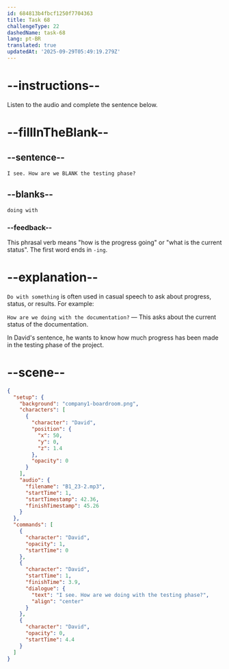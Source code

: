 ```yaml
---
id: 684813b4fbcf1250f7704363
title: Task 68
challengeType: 22
dashedName: task-68
lang: pt-BR
translated: true
updatedAt: '2025-09-29T05:49:19.279Z'
---
```


<!-- (audio) David: I see. How are we doing with the testing phase? -->

# --instructions--

Listen to the audio and complete the sentence below.

# --fillInTheBlank--

## --sentence--

`I see. How are we BLANK the testing phase?`

## --blanks--

`doing with`

### --feedback--

This phrasal verb means "how is the progress going" or "what is the current status". The first word ends in `-ing`.

# --explanation--

`Do with something` is often used in casual speech to ask about progress, status, or results. For example:
 
`How are we doing with the documentation?` — This asks about the current status of the documentation.

In David's sentence, he wants to know how much progress has been made in the testing phase of the project.

# --scene--

```json
{
  "setup": {
    "background": "company1-boardroom.png",
    "characters": [
      {
        "character": "David",
        "position": {
          "x": 50,
          "y": 0,
          "z": 1.4
        },
        "opacity": 0
      }
    ],
    "audio": {
      "filename": "B1_23-2.mp3",
      "startTime": 1,
      "startTimestamp": 42.36,
      "finishTimestamp": 45.26
    }
  },
  "commands": [
    {
      "character": "David",
      "opacity": 1,
      "startTime": 0
    },
    {
      "character": "David",
      "startTime": 1,
      "finishTime": 3.9,
      "dialogue": {
        "text": "I see. How are we doing with the testing phase?",
        "align": "center"
      }
    },
    {
      "character": "David",
      "opacity": 0,
      "startTime": 4.4
    }
  ]
}
```

